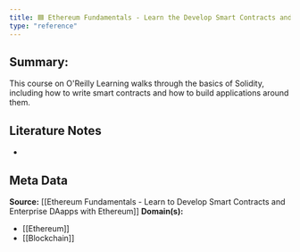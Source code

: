 ```yaml
---
title: 🟦 Ethereum Fundamentals - Learn the Develop Smart Contracts and Enterprise DApps with Ethereum
type: "reference"
---
```


## Summary:

This course on O'Reilly Learning walks through the basics of Solidity, including how to write smart contracts and how to build applications around them.

## Literature Notes

- 

## Meta Data

**Source:** [[Ethereum Fundamentals - Learn to Develop Smart Contracts and Enterprise DAapps with Ethereum]]
**Domain(s):**
- [[Ethereum]]
- [[Blockchain]]
